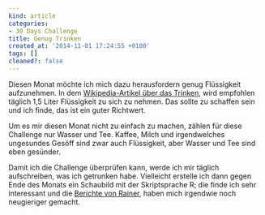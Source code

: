 ```yaml
---
kind: article
categories:
- 30 Days Challenge
title: Genug Trinken
created_at: '2014-11-01 17:24:55 +0100'
tags: []
cleaned?: false
---
```


Diesen Monat möchte ich mich dazu herausfordern genug Flüssigkeit
aufzunehmen. In dem [Wikipedia-Artikel über das
Trinken](https://de.wikipedia.org/wiki/Trinken), wird empfohlen täglich
1,5 Liter Flüssigkeit zu sich zu nehmen. Das sollte zu schaffen sein und
ich finde, das ist ein guter Richtwert.

Um es mir diesen Monat nicht zu einfach zu machen, zählen für diese
Challenge nur Wasser und Tee. Kaffee, Milch und irgendwelches ungesundes
Gesöff sind zwar auch Flüssigkeit, aber Wasser und Tee sind eben
gesünder.

Damit ich die Challenge überprüfen kann, werde ich mir täglich
aufschreiben, was ich getrunken habe. Vielleicht erstelle ich dann gegen
Ende des Monats ein Schaubild mit der Skriptsprache R; die finde ich
sehr interessant und die [Berichte von
Rainer](http://koenig-haunstetten.de/2014/02/27/blutdruck-statistik-mit-r/),
haben mich irgendwie noch neugieriger gemacht.
